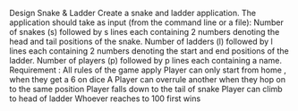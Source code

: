 Design Snake & Ladder
Create a snake and ladder application. The application should take as input (from the command
line or a file):
Number of snakes (s) followed by s lines each containing 2 numbers denoting the head and tail
positions of the snake.
Number of ladders (l) followed by l lines each containing 2 numbers denoting the start and end
positions of the ladder.
Number of players (p) followed by p lines each containing a name.
Requirement :
All rules of the game apply
Player can only start from home , when they get a 6 on dice
A Player can overrule another when they hop on to the same position
Player falls down to the tail of snake
Player can climb to head of ladder
Whoever reaches to 100 first wins
